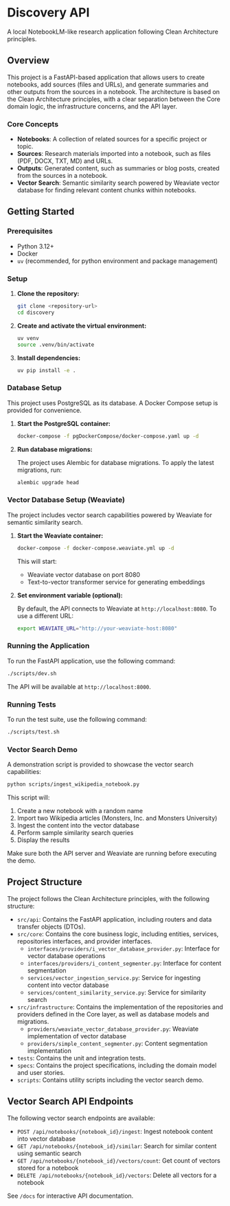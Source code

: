 # Discovery API

A local NotebookLM-like research application following Clean Architecture principles.

## Overview

This project is a FastAPI-based application that allows users to create notebooks, add sources (files and URLs), and generate summaries and other outputs from the sources in a notebook. The architecture is based on the Clean Architecture principles, with a clear separation between the Core domain logic, the infrastructure concerns, and the API layer.

### Core Concepts

- **Notebooks**: A collection of related sources for a specific project or topic.
- **Sources**: Research materials imported into a notebook, such as files (PDF, DOCX, TXT, MD) and URLs.
- **Outputs**: Generated content, such as summaries or blog posts, created from the sources in a notebook.
- **Vector Search**: Semantic similarity search powered by Weaviate vector database for finding relevant content chunks within notebooks.

## Getting Started

### Prerequisites

- Python 3.12+
- Docker
- `uv` (recommended, for python environment and package management)

### Setup

1.  **Clone the repository:**

    ```bash
    git clone <repository-url>
    cd discovery
    ```

2.  **Create and activate the virtual environment:**

    ```bash
    uv venv
    source .venv/bin/activate
    ```

3.  **Install dependencies:**

    ```bash
    uv pip install -e .
    ```

### Database Setup

This project uses PostgreSQL as its database. A Docker Compose setup is provided for convenience.

1.  **Start the PostgreSQL container:**

    ```bash
    docker-compose -f pgDockerCompose/docker-compose.yaml up -d
    ```

2.  **Run database migrations:**

    The project uses Alembic for database migrations. To apply the latest migrations, run:

    ```bash
    alembic upgrade head
    ```

### Vector Database Setup (Weaviate)

The project includes vector search capabilities powered by Weaviate for semantic similarity search.

1.  **Start the Weaviate container:**

    ```bash
    docker-compose -f docker-compose.weaviate.yml up -d
    ```

    This will start:
    - Weaviate vector database on port 8080
    - Text-to-vector transformer service for generating embeddings

2.  **Set environment variable (optional):**

    By default, the API connects to Weaviate at `http://localhost:8080`. To use a different URL:

    ```bash
    export WEAVIATE_URL="http://your-weaviate-host:8080"
    ```

### Running the Application

To run the FastAPI application, use the following command:

```bash
./scripts/dev.sh
```

The API will be available at `http://localhost:8000`.

### Running Tests

To run the test suite, use the following command:

```bash
./scripts/test.sh
```

### Vector Search Demo

A demonstration script is provided to showcase the vector search capabilities:

```bash
python scripts/ingest_wikipedia_notebook.py
```

This script will:
1. Create a new notebook with a random name
2. Import two Wikipedia articles (Monsters, Inc. and Monsters University)
3. Ingest the content into the vector database
4. Perform sample similarity search queries
5. Display the results

Make sure both the API server and Weaviate are running before executing the demo.

## Project Structure

The project follows the Clean Architecture principles, with the following structure:

-   `src/api`: Contains the FastAPI application, including routers and data transfer objects (DTOs).
-   `src/core`: Contains the core business logic, including entities, services, repositories interfaces, and provider interfaces.
    -   `interfaces/providers/i_vector_database_provider.py`: Interface for vector database operations
    -   `interfaces/providers/i_content_segmenter.py`: Interface for content segmentation
    -   `services/vector_ingestion_service.py`: Service for ingesting content into vector database
    -   `services/content_similarity_service.py`: Service for similarity search
-   `src/infrastructure`: Contains the implementation of the repositories and providers defined in the Core layer, as well as database models and migrations.
    -   `providers/weaviate_vector_database_provider.py`: Weaviate implementation of vector database
    -   `providers/simple_content_segmenter.py`: Content segmentation implementation
-   `tests`: Contains the unit and integration tests.
-   `specs`: Contains the project specifications, including the domain model and user stories.
-   `scripts`: Contains utility scripts including the vector search demo.

## Vector Search API Endpoints

The following vector search endpoints are available:

-   `POST /api/notebooks/{notebook_id}/ingest`: Ingest notebook content into vector database
-   `GET /api/notebooks/{notebook_id}/similar`: Search for similar content using semantic search
-   `GET /api/notebooks/{notebook_id}/vectors/count`: Get count of vectors stored for a notebook
-   `DELETE /api/notebooks/{notebook_id}/vectors`: Delete all vectors for a notebook

See `/docs` for interactive API documentation.
